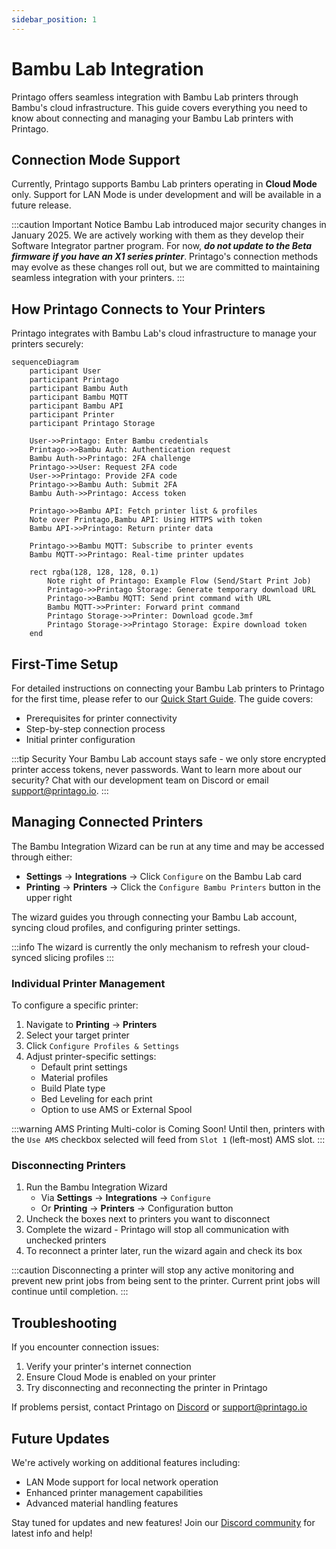 ```yaml
---
sidebar_position: 1
---
```


# Bambu Lab Integration

Printago offers seamless integration with Bambu Lab printers through Bambu's cloud infrastructure. This guide covers everything you need to know about connecting and managing your Bambu Lab printers with Printago.

## Connection Mode Support

Currently, Printago supports Bambu Lab printers operating in **Cloud Mode** only. Support for LAN Mode is under development and will be available in a future release.

:::caution Important Notice
Bambu Lab introduced major security changes in January 2025. We are actively working with them as they develop their Software Integrator partner program. For now, ***do not update to the Beta firmware if you have an X1 series printer***. Printago's connection methods may evolve as these changes roll out, but we are committed to maintaining seamless integration with your printers.
:::

## How Printago Connects to Your Printers

Printago integrates with Bambu Lab's cloud infrastructure to manage your printers securely:

```mermaid
sequenceDiagram
    participant User
    participant Printago
    participant Bambu Auth
    participant Bambu MQTT
    participant Bambu API
    participant Printer
    participant Printago Storage

    User->>Printago: Enter Bambu credentials
    Printago->>Bambu Auth: Authentication request
    Bambu Auth->>Printago: 2FA challenge
    Printago->>User: Request 2FA code
    User->>Printago: Provide 2FA code
    Printago->>Bambu Auth: Submit 2FA
    Bambu Auth->>Printago: Access token
    
    Printago->>Bambu API: Fetch printer list & profiles
    Note over Printago,Bambu API: Using HTTPS with token
    Bambu API->>Printago: Return printer data
    
    Printago->>Bambu MQTT: Subscribe to printer events
    Bambu MQTT->>Printago: Real-time printer updates
    
    rect rgba(128, 128, 128, 0.1)
        Note right of Printago: Example Flow (Send/Start Print Job)
        Printago->>Printago Storage: Generate temporary download URL
        Printago->>Bambu MQTT: Send print command with URL
        Bambu MQTT->>Printer: Forward print command
        Printago Storage->>Printer: Download gcode.3mf
        Printago Storage->>Printago Storage: Expire download token
    end
```
## First-Time Setup

For detailed instructions on connecting your Bambu Lab printers to Printago for the first time, please refer to our [Quick Start Guide](../../getting-started/quick-start-guide.mdx). The guide covers:

- Prerequisites for printer connectivity
- Step-by-step connection process
- Initial printer configuration

:::tip Security
Your Bambu Lab account stays safe - we only store encrypted printer access tokens, never passwords. Want to learn more about our security? Chat with our development team on Discord or email support@printago.io.
:::

## Managing Connected Printers

The Bambu Integration Wizard can be run at any time and may be accessed through either:
- **Settings** → **Integrations** → Click `Configure` on the Bambu Lab card
- **Printing** → **Printers** → Click the `Configure Bambu Printers` button in the upper right

The wizard guides you through connecting your Bambu Lab account, syncing cloud profiles, and configuring printer settings.  

:::info
The wizard is currently the only mechanism to refresh your cloud-synced slicing profiles
:::

### Individual Printer Management

To configure a specific printer:
1. Navigate to **Printing** → **Printers**
2. Select your target printer
3. Click `Configure Profiles & Settings`
4. Adjust printer-specific settings:
    - Default print settings
    - Material profiles
    - Build Plate type
    - Bed Leveling for each print
    - Option to use AMS or External Spool 

:::warning AMS Printing
Multi-color is Coming Soon! Until then, printers with the `Use AMS` checkbox selected will feed from `Slot 1` (left-most) AMS slot.
:::

### Disconnecting Printers

1. Run the Bambu Integration Wizard
    - Via **Settings** → **Integrations** → `Configure`
    - Or **Printing** → **Printers** → Configuration button
2. Uncheck the boxes next to printers you want to disconnect
3. Complete the wizard - Printago will stop all communication with unchecked printers
4. To reconnect a printer later, run the wizard again and check its box


:::caution
Disconnecting a printer will stop any active monitoring and prevent new print jobs from being sent to the printer. Current print jobs will continue until completion.
:::

## Troubleshooting

If you encounter connection issues:

1. Verify your printer's internet connection
2. Ensure Cloud Mode is enabled on your printer
3. Try disconnecting and reconnecting the printer in Printago

If problems persist, contact Printago on [Discord](https://discord.gg/RCFA2u99De) or support@printago.io

## Future Updates

We're actively working on additional features including:

- LAN Mode support for local network operation
- Enhanced printer management capabilities
- Advanced material handling features

Stay tuned for updates and new features! Join our [Discord community](https://discord.gg/RCFA2u99De) for latest info and help!